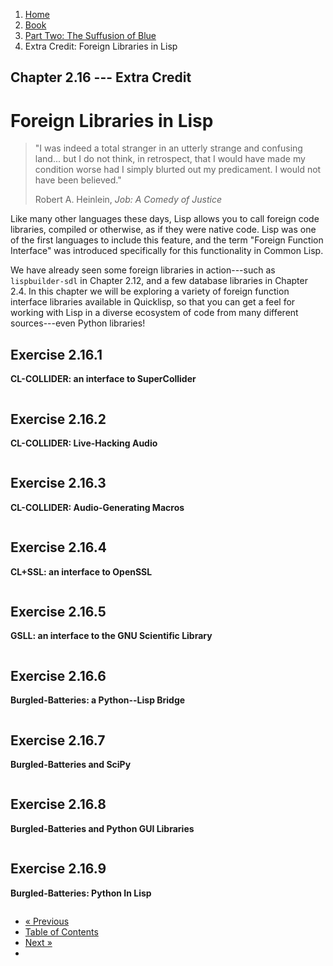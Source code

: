 <ol class="breadcrumb">
  <li><a href="/">Home</a></li>
  <li><a href="/book/">Book</a></li>
  <li><a href="/book/2-0-0-overview/">Part Two: The Suffusion of Blue</a></li>
  <li class="active">Extra Credit: Foreign Libraries in Lisp</li>
</ol>

## Chapter 2.16 --- Extra Credit

# Foreign Libraries in Lisp

> "I was indeed a total stranger in an utterly strange and confusing land... but I do not think, in retrospect, that I would have made my condition worse had I simply blurted out my predicament. I would not have been believed."
> <footer>Robert A. Heinlein, <em>Job: A Comedy of Justice</em></footer>

Like many other languages these days, Lisp allows you to call foreign code libraries, compiled or otherwise, as if they were native code. Lisp was one of the first languages to include this feature, and the term "Foreign Function Interface" was introduced specifically for this functionality in Common Lisp.

We have already seen some foreign libraries in action---such as `lispbuilder-sdl` in Chapter 2.12, and a few database libraries in Chapter 2.4. In this chapter we will be exploring a variety of foreign function interface libraries available in Quicklisp, so that you can get a feel for working with Lisp in a diverse ecosystem of code from many different sources---even Python libraries!

## Exercise 2.16.1

**CL-COLLIDER: an interface to SuperCollider**

```lisp

```

## Exercise 2.16.2

**CL-COLLIDER: Live-Hacking Audio**

```lisp

```

## Exercise 2.16.3

**CL-COLLIDER: Audio-Generating Macros**

```lisp

```

## Exercise 2.16.4

**CL+SSL: an interface to OpenSSL**

```lisp

```

## Exercise 2.16.5

**GSLL: an interface to the GNU Scientific Library**

```lisp

```

## Exercise 2.16.6

**Burgled-Batteries: a Python--Lisp Bridge**

```lisp

```

## Exercise 2.16.7

**Burgled-Batteries and SciPy**

```lisp

```

## Exercise 2.16.8

**Burgled-Batteries and Python GUI Libraries**

```lisp

```

## Exercise 2.16.9

**Burgled-Batteries: Python In Lisp**

```lisp

```

<ul class="pager">
  <li class="previous"><a href="/book/2-15-0-docs-and-inspection/">&laquo; Previous</a></li>
  <li><a href="/book/">Table of Contents</a></li>
  <li class="next"><a href="/book/2-17-0-debugging-testing/">Next &raquo;</a><li>
</ul>
